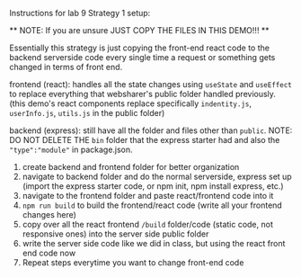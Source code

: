 Instructions for lab 9 Strategy 1 setup:

** NOTE: If you are unsure JUST COPY THE FILES IN THIS DEMO!!! **

Essentially this strategy is just copying the front-end react code to the backend serverside code every single time a request or something gets changed in terms of front end.

frontend (react): handles all the state changes using `useState` and `useEffect` to replace everything that websharer's public folder handled previously. (this demo's react components replace specifically `indentity.js`, `userInfo.js`, `utils.js` in the public folder)

backend (express): still have all the folder and files other than `public`. NOTE: DO NOT DELETE THE `bin` folder that the express starter had and also the `"type":"module"` in package.json.

1. create backend and frontend folder for better organization
2. navigate to backend folder and do the normal serverside, express set up (import the express starter code, or npm init, npm install express, etc.)
3. navigate to the frontend folder and paste react/frontend code into it
4. `npm run build` to build the frontend/react code (write all your frontend changes here)
5. copy over all the react frontend `/build` folder/code (static code, not responsive ones) into the server side public folder
6. write the server side code like we did in class, but using the react front end code now
7. Repeat steps everytime you want to change front-end code
